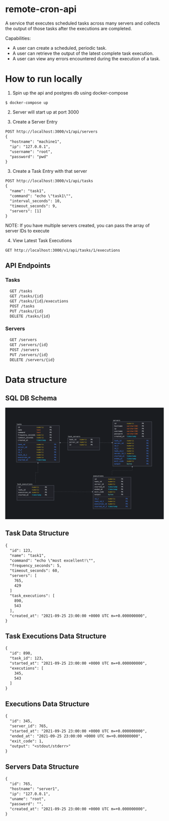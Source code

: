 # remote-cron-api

A service that executes scheduled tasks across many servers and collects the output of those tasks after the executions are completed.

Capabilities:
* A user can create a scheduled, periodic task.
* A user can retrieve the output of the latest complete task execution.
* A user can view any errors encountered during the execution of a task.


# How to run locally

1. Spin up the api and postgres db using docker-compose
```
$ docker-compose up
```

2. Server will start up at port 3000

3. Create a Server Entry

```
POST http://localhost:3000/v1/api/servers
{
  "hostname": "machine1",
  "ip": "127.0.0.1",
  "username": "root",
  "password": "pwd"
}
```

3. Create a Task Entry with that server
```
POST http://localhost:3000/v1/api/tasks
{
  "name": "task1",
  "command": "echo \"task1\"",
  "interval_seconds": 10,
  "timeout_seconds": 9,
  "servers": [1]
}
```
NOTE: If you have multiple servers created, you can pass the array of server IDs to execute

4. View Latest Task Executions
```
GET http://localhost:3000/v1/api/tasks/1/executions

```


## API Endpoints
### Tasks
```
  GET /tasks
  GET /tasks/{id}
  GET /tasks/{id}/executions
  POST /tasks
  PUT /tasks/{id}
  DELETE /tasks/{id}
```

### Servers
```
  GET /servers
  GET /servers/{id}
  POST /servers
  PUT /servers/{id}
  DELETE /servers/{id}
```

# Data structure
## SQL DB Schema
![remote-cron-db-schema.png](./remote-cron-db-schema.png)

## Task Data Structure
```
{
  "id": 123,
  "name": "task1",
  "command": "echo \"most excellent!\"",
  "frequency_seconds": 5,
  "timeout_seconds": 60,
  "servers": [
    765,
    429
  ]
  "task_executions": [
    890,
    543
  ],
  "created_at": "2021-09-25 23:00:00 +0000 UTC m=+0.000000000",
}
```

## Task Executions Data Structure
```
{
  "id": 890,
  "task_id": 123,
  "started_at": "2021-09-25 23:00:00 +0000 UTC m=+0.000000000",
  "executions": [
    345,
    543
  ]
}
```

## Executions Data Structure
```
{
  "id": 345,
  "server_id": 765,
  "started_at": "2021-09-25 23:00:00 +0000 UTC m=+0.000000000",
  "ended_at": "2021-09-25 23:00:00 +0000 UTC m=+0.000000000",
  "exit_code": 1,
  "output": "<stdout/stderr>"
}
```

## Servers Data Structure
```
{
  "id": 765,
  "hostname": "server1",
  "ip": "127.0.0.1",
  "uname": "root",
  "password": "",
  "created_at": "2021-09-25 23:00:00 +0000 UTC m=+0.000000000",
}
```
